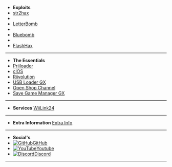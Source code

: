 - **Exploits**
- [str2hax](/str2hax)
-
- [LetterBomb](/letterbomb)
-
- [Bluebomb](/bluebomb)
-
- [FlashHax](/flashhax)
---
- **The Essentials**
- [Priiloader](/priiloader)
- [cIOS](/cIOS)
- [Riivolution](/riivolution)
- [USB Loader GX](/ULGX)
- [Open Shop Channel](/osc)
- [Save Game Manager GX](/sgmgx)
---
- **Services**
[WiiLink24](/wiilink)
---
- **Extra Information**
[Extra Info](/FAQ)
---
- **Social's**
- [![GitHub](https://icongr.am/simple/github.svg?color=808080&size=16)GitHub](https://github.com/skyybrew/wii-hbguide)
- [![YouTube](https://icongr.am/simple/youtube.svg?color=808080&size=16)Youtube](https://www.youtube.com/@Jacob-Bjorne/)
- [![Discord](https://icongr.am/simple/discord.svg?color=808080&size=16)Discord](https://discord.gg/4fBNYUBbHU)
---
